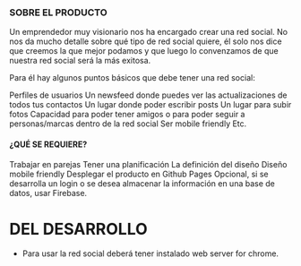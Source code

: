 ### SOBRE EL PRODUCTO
Un emprendedor muy visionario nos ha encargado crear una red social. No nos da mucho detalle sobre qué tipo de red social quiere, él solo nos dice que creemos la que mejor podamos y que luego lo convenzamos de que nuestra red social será la más exitosa.

Para él hay algunos puntos básicos que debe tener una red social:

Perfiles de usuarios
Un newsfeed donde puedes ver las actualizaciones de todos tus contactos
Un lugar donde poder escribir posts
Un lugar para subir fotos
Capacidad para poder tener amigos o para poder seguir a personas/marcas dentro de la red social
Ser mobile friendly
Etc.

#### ¿QUÉ SE REQUIERE?
Trabajar en parejas
Tener una planificación
La definición del diseño
Diseño mobile friendly
Desplegar el producto en Github Pages
Opcional, si se desarrolla un login o se desea almacenar la información en una base de datos, usar Firebase.

# DEL DESARROLLO

* Para usar la red social deberá tener instalado web server for chrome.